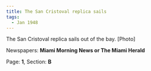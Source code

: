```yaml
---  
title: The San Cristoval replica sails  
tags:  
  - Jan 1948  
---  
```

  
The San Cristoval replica sails out of the bay. [Photo]  
  
Newspapers: **Miami Morning News or The Miami Herald**  
  
Page: **1**, Section: **B** 
